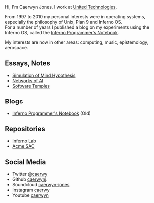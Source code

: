 Hi, I'm Caerwyn Jones. I work at [United Technologies](http://utc.com).   

From 1997 to 2010 my personal interests were in operating systems, especially the philosophy of Unix, Plan 9 and Inferno OS.  
For a number of years I published a blog on my experiments using the Inferno OS, called the [Inferno Programmer's Notebook](http://ipn.caerwyn.com). 

My interests are now in other areas: computing, music, epistemology, aerospace. 

## Essays, Notes
* [Simulation of Mind Hypothesis](a1.html)
* [Networks of AI](a2.html)
* [Software Temples](http://ipn.caerwyn.com/2007/03/software-temples.html?m=1)

## Blogs
* [Inferno Programmer's Notebook](http://ipn.caerwyn.com)  (Old)

## Repositories
* [Inferno Lab](https://github.com/caerwynj/inferno-lab)
* [Acme SAC](https://github.com/caerwynj/inferno-lab)

## Social Media
* Twitter [@caerwy](https://twitter.com/caerwy?lang=en)
* Github [caerwynj](https://github.com/caerwynj).
* Soundcloud [caerwyn-jones](https://soundcloud.com/caerwyn-jones)
* Instagram [caerwy](https://www.instagram.com/caerwy)
* Youtube [caerwyn](https://www.youtube.com/channel/UCxDlKJfCtic6ULAoWqqv4_g)
